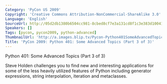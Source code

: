 ```yaml
---
Category: 'PyCon US 2009'
Copyright: 'Creative Commons Attribution-NonCommercial-ShareAlike 3.0'
Language: 'English'
SourceUrl: http://05d2db1380b6504cc981-8cbed8cf7e3a131cd8f1c3e383d10041.r93.cf2.rackcdn.com/pycon-us-2009/157_pycon-2009-python-401-some-advanced-topics-part-3-of-3.flv
Speakers: []
Tags: [pycon, pycon2009, python-advanced]
ThumbnailUrl: 'http://a.images.blip.tv/Pycon-Python401SomeAdvancedTopicsPart003305-184.jpg'
Title: 'PyCon 2009: Python 401: Some Advanced Topics (Part 3 of 3)'
---
```

Python 401: Some Advanced Topics (Part 3 of 3)

  
Steve Holden challenges you to find new and interesting applications for some
of the less heavily utilized features of Python including generator
expressions, string interpolation, iteration and metaclasses.

